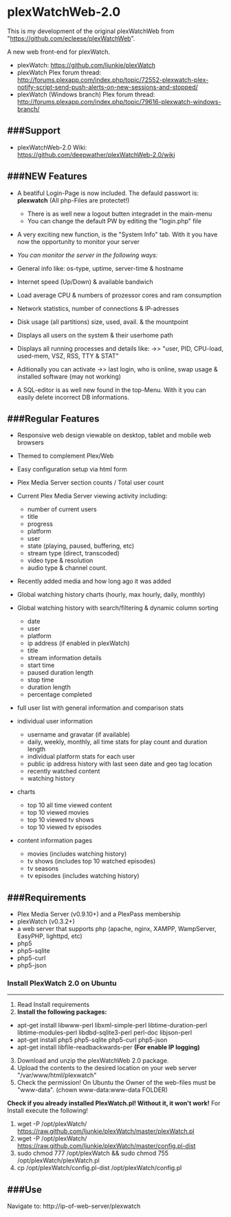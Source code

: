 # plexWatchWeb-2.0
This is my development of the original plexWatchWeb from "https://github.com/ecleese/plexWatchWeb".

A new web front-end for plexWatch.

* plexWatch: https://github.com/ljunkie/plexWatch
* plexWatch Plex forum thread: http://forums.plexapp.com/index.php/topic/72552-plexwatch-plex-notify-script-send-push-alerts-on-new-sessions-and-stopped/
* plexWatch (Windows branch) Plex forum thread: http://forums.plexapp.com/index.php/topic/79616-plexwatch-windows-branch/


###Support
-----------
* plexWatchWeb-2.0 Wiki: https://github.com/deepwather/plexWatchWeb-2.0/wiki

###NEW Features
-----------
* A beatiful Login-Page is now included. The defauld passwort is: <b>plexwatch</b> (All php-Files are protectet!)
  * There is as well new a logout butten integradet in the main-menu
  * You can change the default PW by editing the "login.php" file

* A very exciting new function, is the "System Info" tab. With it you have now the opportunity to monitor your server
 * <em>You can monitor the server in the following ways:</em>
 * General info like: os-type, uptime, server-time & hostname
 * Internet speed (Up/Down) & available bandwich
 * Load average CPU & numbers of prozessor cores and ram consumption
 * Network statistics, number of connections & IP-adresses
 * Disk usage (all partitions) size, used, avail. & the mountpoint
 * Displays all users on the system & their userhome path
 * Displays all running processes and details like: ->> "user, PID, CPU-load, used-mem, VSZ, RSS, TTY & STAT"
 * Aditionally you can activate ->> last login, who is online, swap usage & installed software (may not working)
 

* A SQL-editor is as well new found in the top-Menu. With it you can easily delete incorrect DB informations.
 

###Regular Features
-----------

* Responsive web design viewable on desktop, tablet and mobile web browsers 

* Themed to complement Plex/Web 

* Easy configuration setup via html form

* Plex Media Server section counts / Total user count

* Current Plex Media Server viewing activity including:
	* number of current users
	* title
	* progress
	* platform
	* user
	* state (playing, paused, buffering, etc)
	* stream type (direct, transcoded)
	* video type & resolution
	* audio type & channel count.
	
* Recently added media and how long ago it was added

* Global watching history charts (hourly, max hourly, daily, monthly)

* Global watching history with search/filtering & dynamic column sorting
	* date
	* user
	* platform
	* ip address (if enabled in plexWatch)
	* title
	* stream information details
	* start time
	* paused duration length
	* stop time
	* duration length
	* percentage completed
	
* full user list with general information and comparison stats

* individual user information
	- username and gravatar (if available)
	- daily, weekly, monthly, all time stats for play count and duration length
	- individual platform stats for each user
	- public ip address history with last seen date and geo tag location 
	- recently watched content
	- watching history
* charts
	- top 10 all time viewed content
	- top 10 viewed movies
	- top 10 viewed tv shows
	- top 10 viewed tv episodes

* content information pages 
	- movies (includes watching history)
	- tv shows (includes top 10 watched episodes)
	- tv seasons
	- tv episodes (includes watching history)


###Requirements
---------------
* Plex Media Server (v0.9.10+) and a PlexPass membership
* plexWatch (v0.3.2+)
* a web server that supports php (apache, nginx, XAMPP, WampServer, EasyPHP, lighttpd, etc)
* php5
* php5-sqlite
* php5-curl
* php5-json


### Install PlexWatch 2.0 on Ubuntu
-----------

1. Read Install requirements
2. <b>Install the following packages:</b>
* apt-get install libwww-perl libxml-simple-perl libtime-duration-perl libtime-modules-perl libdbd-sqlite3-perl perl-doc libjson-perl
* apt-get install php5 php5-sqlite php5-curl php5-json
* apt-get install libfile-readbackwards-per		  <b>(For enable IP logging)</b>
3. Download and unzip the plexWatchWeb 2.0 package.
4. Upload the contents to the desired location on your web server "/var/www/html/plexwatch"
5. Check the permission! On Ubuntu the Owner of the web-files must be "www-data". (chown www-data:www-data FOLDER)

<b>Check if you already installed PlexWatch.pl! Without it, it won't work!</b>
For Install execute the following!
1. wget -P /opt/plexWatch/ https://raw.github.com/ljunkie/plexWatch/master/plexWatch.pl
2. wget -P /opt/plexWatch/ https://raw.github.com/ljunkie/plexWatch/master/config.pl-dist
3. sudo chmod 777 /opt/plexWatch && sudo chmod 755 /opt/plexWatch/plexWatch.pl
4. cp /opt/plexWatch/config.pl-dist /opt/plexWatch/config.pl


###Use
------

Navigate to: http://ip-of-web-server/plexwatch
